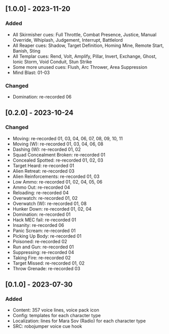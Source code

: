 ## [1.0.0] - 2023-11-20

### Added

- All Skirmisher cues: Full Throttle, Combat Presence, Justice, Manual Override, Whiplash, Judgement, Interrupt, Battlelord
- All Reaper cues: Shadow, Target Definition, Homing Mine, Remote Start, Banish, Sting
- All Templar cues: Rend, Volt, Amplify, Pillar, Invert, Exchange, Ghost, Ionic Storm, Void Conduit, Stun Strike
- Some more unused cues: Flush, Arc Thrower, Area Suppression
- Mind Blast: 01-03

### Changed

- Domination: re-recorded 06

## [0.2.0] - 2023-10-24

### Changed

- Moving: re-recorded 01, 03, 04, 06, 07, 08, 09, 10, 11
- Moving (W): re-recorded 01, 03, 04, 06, 08
- Dashing (W): re-recorded 01, 02
- Squad Concealment Broken: re-recorded 01
- Concealed Spotted: re-recorded 01, 02, 03
- Target Heard: re-recorded 01
- Alien Retreat: re-recorded 03
- Alien Reinforcements: re-recorded 01, 03
- Low Ammo: re-recorded 01, 02, 04, 05, 06
- Ammo Out: re-recorded 04
- Reloading: re-recorded 04
- Overwatch: re-recorded 01, 02
- Overwatch (W): re-recorded 01, 08
- Hunker Down: re-recorded 01, 02, 04
- Domination: re-recorded 01
- Hack MEC fail: re-recorded 01
- Insanity: re-recorded 06
- Panic Scream: re-recorded 01
- Picking Up Body: re-recorded 01
- Poisoned: re-recorded 02
- Run and Gun: re-recorded 01
- Suppressing: re-recorded 04
- Taking Fire: re-recorded 02
- Target Missed: re-recorded 01, 02
- Throw Grenade: re-recorded 03

## [0.1.0] - 2023-07-30

### Added

- Content: 357 voice lines, voice pack icon
- Config: templates for each character type
- Localization: lines for Mara Sov (Radio) for each character type
- SRC: robojumper voice cue hook
